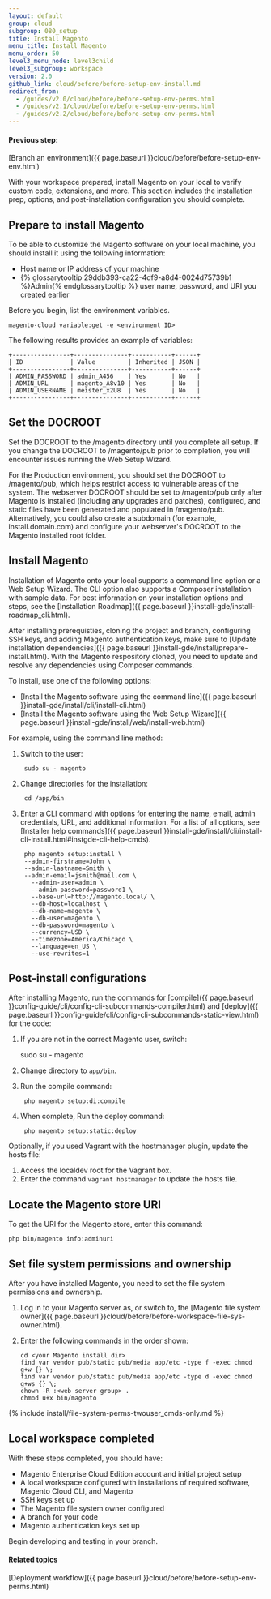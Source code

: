 ```yaml
---
layout: default
group: cloud
subgroup: 080_setup
title: Install Magento
menu_title: Install Magento
menu_order: 50
level3_menu_node: level3child
level3_subgroup: workspace
version: 2.0
github_link: cloud/before/before-setup-env-install.md
redirect_from:
  - /guides/v2.0/cloud/before/before-setup-env-perms.html
  - /guides/v2.1/cloud/before/before-setup-env-perms.html
  - /guides/v2.2/cloud/before/before-setup-env-perms.html
---
```


#### Previous step:
[Branch an environment]({{ page.baseurl }}cloud/before/before-setup-env-env.html)

With your workspace prepared, install Magento on your local to verify custom code, extensions, and more. This section includes the installation prep, options, and post-installation configuration you should complete.

## Prepare to install Magento

To be able to customize the Magento software on your local machine, you should install it using the following information:

*	Host name or IP address of your machine
*	{% glossarytooltip 29ddb393-ca22-4df9-a8d4-0024d75739b1 %}Admin{% endglossarytooltip %} user name, password, and URI you created earlier

Before you begin, list the environment variables.

	magento-cloud variable:get -e <environment ID>

The following results provides an example of variables:

	+----------------+---------------+-----------+------+
	| ID             | Value         | Inherited | JSON |
	+----------------+---------------+-----------+------+
	| ADMIN_PASSWORD | admin_A456    | Yes       | No   |
	| ADMIN_URL      | magento_A8v10 | Yes       | No   |
	| ADMIN_USERNAME | meister_x2U8  | Yes       | No   |
	+----------------+---------------+-----------+------+

## Set the DOCROOT
Set the DOCROOT to the /magento directory until you complete all setup. If you change the DOCROOT to /magento/pub prior to completion, you will encounter issues running the Web Setup Wizard.

For the Production environment, you should set the DOCROOT to /magento/pub, which helps restrict access to vulnerable areas of the system. The webserver DOCROOT should be set to /magento/pub only after Magento is installed (including any upgrades and patches), configured, and static files have been generated and populated in /magento/pub. Alternatively, you could also create a subdomain (for example, install.domain.com) and configure your webserver's DOCROOT to the Magento installed root folder.

## Install Magento

Installation of Magento onto your local supports a command line option or a Web Setup Wizard. The CLI option also supports a Composer installation with sample data. For best information on your installation options and steps, see the [Installation Roadmap]({{ page.baseurl }}install-gde/install-roadmap_cli.html).

After installing prerequisties, cloning the project and branch, configuring SSH keys, and adding Magento authentication keys, make sure to [Update installation dependencies]({{ page.baseurl }}install-gde/install/prepare-install.html). With the Magento respository cloned, you need to update and resolve any dependencies using Composer commands.

To install, use one of the following options:

* [Install the Magento software using the command line]({{ page.baseurl }}install-gde/install/cli/install-cli.html)
* [Install the Magento software using the Web Setup Wizard]({{ page.baseurl }}install-gde/install/web/install-web.html)

For example, using the command line method:

1. Switch to the user:

		sudo su - magento
2. Change directories for the installation:

		cd /app/bin
3. Enter a CLI command with options for entering the name, email, admin credentials, URL, and additional information. For a list of all options, see [Installer help commands]({{ page.baseurl }}install-gde/install/cli/install-cli-install.html#instgde-cli-help-cmds).

		php magento setup:install \
  		--admin-firstname=John \
  		--admin-lastname=Smith \
  		--admin-email=jsmith@mail.com \
		  --admin-user=admin \
		  --admin-password=password1 \
		  --base-url=http://magento.local/ \
		  --db-host=localhost \
		  --db-name=magento \
		  --db-user=magento \
		  --db-password=magento \
		  --currency=USD \
		  --timezone=America/Chicago \
		  --language=en_US \
		  --use-rewrites=1

## Post-install configurations
After installing Magento, run the commands for [compile]({{ page.baseurl }}config-guide/cli/config-cli-subcommands-compiler.html) and [deploy]({{ page.baseurl }}config-guide/cli/config-cli-subcommands-static-view.html) for the code:

1. If you are not in the correct Magento user, switch:

	sudo su - magento
2. Change directory to `app/bin`.
3. Run the compile command:

		php magento setup:di:compile
3. When complete, Run the deploy command:

		php magento setup:static:deploy

Optionally, if you used Vagrant with the hostmanager plugin, update the hosts file:

1. Access the localdev root for the Vagrant box.
2. Enter the command `vagrant hostmanager` to update the hosts file.

## Locate the Magento store URI
To get the URI for the Magento store, enter this command:

	php bin/magento info:adminuri

## Set file system permissions and ownership
After you have installed Magento, you need to set the file system permissions and ownership.

1.  Log in to your Magento server as, or switch to, the [Magento file system owner]({{ page.baseurl }}cloud/before/before-workspace-file-sys-owner.html).
2.  Enter the following commands in the order shown:

		cd <your Magento install dir>
		find var vendor pub/static pub/media app/etc -type f -exec chmod g+w {} \;
		find var vendor pub/static pub/media app/etc -type d -exec chmod g+ws {} \;
		chown -R :<web server group> .
		chmod u+x bin/magento

{% include install/file-system-perms-twouser_cmds-only.md %}

## Local workspace completed
With these steps completed, you should have:
* Magento Enterprise Cloud Edition account and initial project setup
* A local workspace configured with installations of required software, Magento Cloud CLI, and Magento
* SSH keys set up
* The Magento file system owner configured
* A branch for your code
* Magento authentication keys set up

Begin developing and testing in your branch.

#### Related topics
[Deployment workflow]({{ page.baseurl }}cloud/before/before-setup-env-perms.html)
